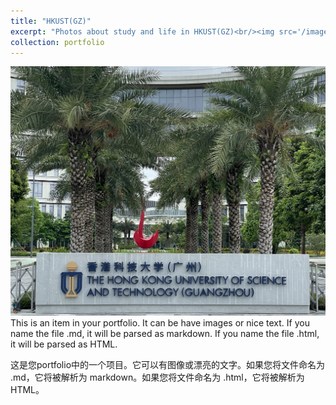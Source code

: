 ```yaml
---
title: "HKUST(GZ)"
excerpt: "Photos about study and life in HKUST(GZ)<br/><img src='/images/photo1.jpg'>"
collection: portfolio
---
```


<img src='/images/photo1.jpg'>
This is an item in your portfolio. It can be have images or nice text. If you name the file .md, it will be parsed as markdown. If you name the file .html, it will be parsed as HTML. 

这是您portfolio中的一个项目。它可以有图像或漂亮的文字。如果您将文件命名为 .md，它将被解析为 markdown。如果您将文件命名为 .html，它将被解析为 HTML。
